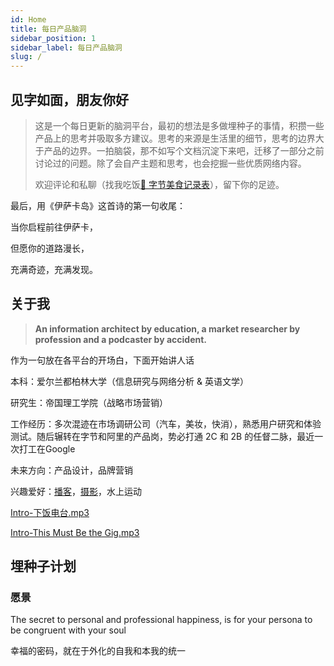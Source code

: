 ```yaml
---
id: Home
title: 每日产品脑洞
sidebar_position: 1
sidebar_label: 每日产品脑洞
slug: /
---
```



## 见字如面，朋友你好

> 这是一个每日更新的脑洞平台，最初的想法是多做埋种子的事情，积攒一些产品上的思考并吸取多方建议。思考的来源是生活里的细节，思考的边界大于产品的边界。一拍脑袋，那不如写个文档沉淀下来吧，迁移了一部分之前讨论过的问题。除了会自产主题和思考，也会挖掘一些优质网络内容。
>
> 欢迎评论和私聊（找我吃饭[🍅 字节美食记录表](https://bytedance.feishu.cn/docs/doccnv5Rq6S3fOz6WiYfig6xc9e#BOOEV8)），留下你的足迹。

最后，用《伊萨卡岛》这首诗的第一句收尾：

当你启程前往伊萨卡，

但愿你的道路漫长，

充满奇迹，充满发现。

## 关于我

> **An information architect by education, a market researcher by profession and a podcaster by accident.**

作为一句放在各平台的开场白，下面开始讲人话

本科：爱尔兰都柏林大学（信息研究与网络分析 & 英语文学）

研究生：帝国理工学院（战略市场营销）

工作经历：多次混迹在市场调研公司（汽车，美妆，快消），熟悉用户研究和体验测试。随后辗转在字节和阿里的产品岗，势必打通 2C 和 2B 的任督二脉，最近一次打工在Google

未来方向：产品设计，品牌营销

兴趣爱好：[播客](https://mp.weixin.qq.com/s/urpRKpF_kxEQwpqIYKH4Lg)，[摄影](https://bytedance.feishu.cn/docs/doccny9Wzab1zhxXJxwpOzo18Yf?from=from_copylink)，水上运动

[Intro-下饭电台.mp3](https://bytedance.feishu.cn/file/boxcn3xR4jZMzN5eHc0tvtlfqef?from=from)

[Intro-This Must Be the Gig.mp3](https://bytedance.feishu.cn/file/boxcnViW0LiBdPYCtGdtxuD3YRC)

## 埋种子计划

### 愿景

The secret to personal and professional happiness, is for your persona to be congruent with your soul

幸福的密码，就在于外化的自我和本我的统一